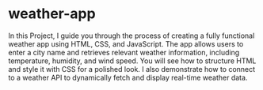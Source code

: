 # weather-app

In this Project, I guide you through the process of creating a fully functional weather app using HTML, CSS, and JavaScript. The app allows users to enter a city name and retrieves relevant weather information, including temperature, humidity, and wind speed. You will see how to structure HTML and style it with CSS for a polished look. I also demonstrate how to connect to a weather API to dynamically fetch and display real-time weather data.
